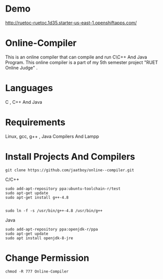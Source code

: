 # Demo

http://ruetoc-ruetoc.1d35.starter-us-east-1.openshiftapps.com/


# Online-Compiler

This is an online compiler that can compile and run C\C++ And Java Program. This online compiler is a part of my 5th semester project
"RUET Online Judge" .

# Languages
C , C++ And Java

# Requirements

Linux, gcc, g++ , Java Compilers And Lampp


# Install Projects And Compilers

```
git clone https://github.com/jaatboy/online--compiler.git

```

C/C++
```
sudo add-apt-repository ppa:ubuntu-toolchain-r/test
sudo apt-get update
sudo apt-get install g++-4.8


sudo ln -f -s /usr/bin/g++-4.8 /usr/bin/g++

```

Java
```
sudo add-apt-repository ppa:openjdk-r/ppa  
sudo apt-get update   
sudo apt install openjdk-8-jre
```
# Change Permission
```
chmod -R 777 Online-Compiler
```
